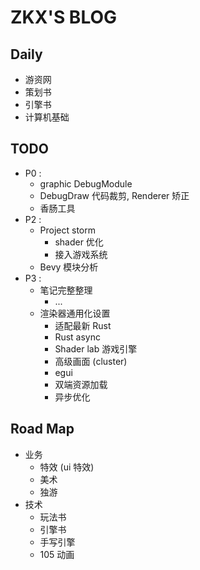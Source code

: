 # ZKX'S BLOG
## Daily

- 游资网
- 策划书
- 引擎书
- 计算机基础

## TODO

- P0 : 
	- graphic DebugModule
	- DebugDraw 代码裁剪, Renderer 矫正
	- 香肠工具
- P2 : 
	- Project storm
		- shader 优化
		- 接入游戏系统
	- Bevy 模块分析
- P3 : 
	- 笔记完整整理
		- ...
	- 渲染器通用化设置 
		- 适配最新 Rust
		- Rust async
		- Shader lab 游戏引擎
		- 高级画面 (cluster)
		- egui
		- 双端资源加载
		- 异步优化
## Road Map

- 业务
	- 特效 (ui 特效)
	- 美术
	- 独游
- 技术
	- 玩法书
	- 引擎书
	- 手写引擎
	- 105 动画
